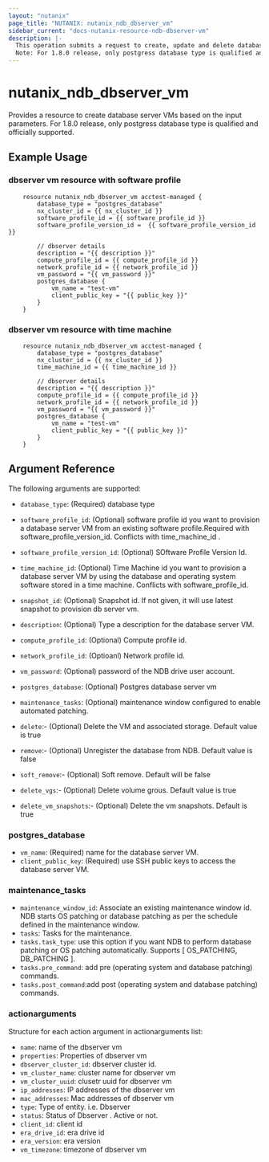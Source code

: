 ```yaml
---
layout: "nutanix"
page_title: "NUTANIX: nutanix_ndb_dbserver_vm"
sidebar_current: "docs-nutanix-resource-ndb-dbserver-vm"
description: |-
  This operation submits a request to create, update and delete database server VMs in Nutanix database service (NDB).
  Note: For 1.8.0 release, only postgress database type is qualified and officially supported.
---
```


# nutanix_ndb_dbserver_vm

Provides a resource to create database server VMs based on the input parameters. For 1.8.0 release, only postgress database type is qualified and officially supported.

## Example Usage

### dbserver vm resource with software profile

```hcl
    resource nutanix_ndb_dbserver_vm acctest-managed {
		database_type = "postgres_database"
        nx_cluster_id = {{ nx_cluster_id }}
		software_profile_id = {{ software_profile_id }}
		software_profile_version_id =  {{ software_profile_version_id }}

        // dbserver details 
        description = "{{ description }}"
		compute_profile_id = {{ compute_profile_id }}
		network_profile_id = {{ network_profile_id }}
		vm_password = "{{ vm_password }}"
		postgres_database {
			vm_name = "test-vm"
			client_public_key = "{{ public_key }}"
		}
	}
```

### dbserver vm resource with time machine
```hcl
    resource nutanix_ndb_dbserver_vm acctest-managed {
		database_type = "postgres_database"
        nx_cluster_id = {{ nx_cluster_id }}
		time_machine_id = {{ time_machine_id }}

        // dbserver details 
        description = "{{ description }}"
		compute_profile_id = {{ compute_profile_id }}
		network_profile_id = {{ network_profile_id }}
		vm_password = "{{ vm_password }}"
		postgres_database {
			vm_name = "test-vm"
			client_public_key = "{{ public_key }}"
		}
	}
```

## Argument Reference

The following arguments are supported:

* `database_type`: (Required) database type
* `software_profile_id`: (Optional) software profile id you want to provision a database server VM from an existing software profile.Required with software_profile_version_id. Conflicts with time_machine_id . 
* `software_profile_version_id`: (Optional) SOftware Profile Version Id. 
* `time_machine_id`: (Optional) Time Machine id you want to provision a database server VM by using the database and operating system software stored in a time machine. Conflicts with software_profile_id. 
* `snapshot_id`: (Optional) Snapshot id. If not given, it will use latest snapshot to provision db server vm. 

* `description`: (Optional) Type a description for the database server VM.
* `compute_profile_id`: (Optional) Compute profile id.
* `network_profile_id`: (Optioanl) Network profile id.
* `vm_password`: (Optional) password of the NDB drive user account.
* `postgres_database`: (Optional) Postgres database server vm
* `maintenance_tasks`: (Optional) maintenance window configured to enable automated patching.


* `delete`:- (Optional) Delete the VM and associated storage. Default value is true
* `remove`:- (Optional) Unregister the database from NDB. Default value is false
* `soft_remove`:- (Optional) Soft remove. Default will be false
* `delete_vgs`:- (Optional) Delete volume grous. Default value is true
* `delete_vm_snapshots`:- (Optional) Delete the vm snapshots. Default is true


### postgres_database
* `vm_name`: (Required) name for the database server VM.
* `client_public_key`: (Required) use SSH public keys to access the database server VM.

### maintenance_tasks
* `maintenance_window_id`: Associate an existing maintenance window id. NDB starts OS patching or database patching as per the schedule defined in the maintenance window.
* `tasks`: Tasks for the maintenance.
* `tasks.task_type`: use this option if you want NDB to perform database patching or OS patching automatically. Supports [ OS_PATCHING, DB_PATCHING ]. 
* `tasks.pre_command`: add pre (operating system and database patching) commands.
* `tasks.post_command`:add post (operating system and database patching) commands.


### actionarguments

Structure for each action argument in actionarguments list:

* `name`: name of the dbserver vm
* `properties`: Properties of dbserver vm
* `dbserver_cluster_id`: dbserver cluster id.
* `vm_cluster_name`: cluster name for dbserver vm
* `vm_cluster_uuid`: clusetr uuid for dbserver vm
* `ip_addresses`: IP addresses of the dbserver vm
* `mac_addresses`: Mac addresses of dbserver vm
* `type`: Type of entity. i.e. Dbserver
* `status`: Status of Dbserver . Active or not.
* `client_id`:  client id
* `era_drive_id`: era drive id
* `era_version`: era version
* `vm_timezone`:  timezone of dbserver vm
